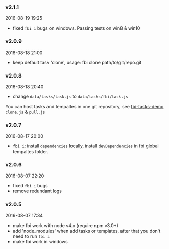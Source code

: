 ### v2.1.1
2016-08-19 19:25
- fixed `fbi i` bugs on windows. Passing tests on win8 & win10

### v2.0.9
2016-08-18 21:00
- keep default task 'clone', usage: fbi clone path/to/git/repo.git

### v2.0.8
2016-08-18 20:40
- change `data/tasks/task.js` to `data/tasks/fbi/task.js`

You can host tasks and tempaltes in one git repository, see [fbi-tasks-demo](https://github.com/neikvon/fbi-tasks-demo) `clone.js` & `pull.js`

### v2.0.7
2016-08-17 20:00
- `fbi i`: install `dependencies` locally, install `devDependencies` in fbi global tempaltes folder.

### v2.0.6
2016-08-07 22:20
- fixed `fbi i` bugs
- remove redundant logs

### v2.0.5
2016-08-07 17:34
- make fbi work with node v4.x (require npm v3.0+)
- add 'node_modules' when add tasks or templates, after that you don't need to run `fbi i`
- make fbi work in windows

